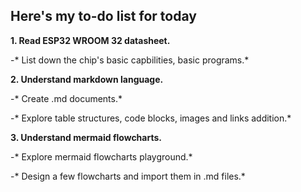 ## Here's my to-do list for today

**1. Read ESP32 WROOM 32 datasheet.**

   -* List down the chip's basic capbilities, basic programs.*

**2. Understand markdown language.**

   -* Create .md documents.*
   
   -* Explore table structures, code blocks, images and links addition.*

**3. Understand mermaid flowcharts.**

   -* Explore mermaid flowcharts playground.*
   
   -* Design a few flowcharts and import them in .md files.*
